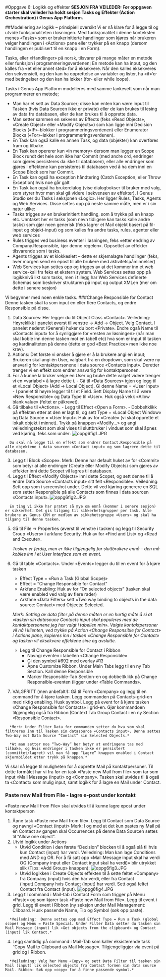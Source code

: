 #Oppgave 6: Logikk og effekter
**SESJON FRA VEILEDER: Før oppgaven starter skal veileder ha holdt sesjon Tasks og Effekter (Action Orchestration) i Genus App Platform.**

##Modellering av logikk – prinsipiell oversikt
Vi er nå klare for å legge til og utvide funksjonaliteten i løsningen. Med funksjonalitet i denne konteksten menes «Tasks» som er brukerinitierte handlinger som kjøres når brukeren velger handlingen i «Actions» pane eller trykker på en knapp (dersom handlingen er publisert til en knapp i en Form).

Tasks, eller «Handlinger» på norsk, tilsvarer på mange måter en metode eller funksjon i programmeringsverdenen; En metode kan ha input, og den kalles fra «et eller annet sted» for å eksekvere. Når den kalles eksekveres den sekvensielt, og den kan ha opprettelse av variabler og lister, ha «if»’er med betingelser og den kan ha løkker (for- eller while loops).

Tasks i Genus App Platform modelleres med samme tankesett som når man programmerer en metode; 
-	Man har et sett av Data Sourcer;  disse kan enten kan være input til Tasken (hvis Data Sourcen ikke er private) eller de kan brukes til lesing av data fra databasen, eller de kan brukes til å opprette data. 
-	Man setter sammen en sekvens av Effects (feks «Read Objects», «Create Object» eller «Modify Objects») som kan ligge inni Decision Blocks («IF»-blokker i programmeringsverdenen) eller Enumerator Blocks («For»-løkker i programmeringsverdenen).
-	En Task kan også kalle en annen Task, og data (objekter) kan overføres fram og tilbake.
-	En Task kan opererer kun «in memory» dersom man legger en Scope Block rundt det hele som ikke har Commit (med andre ord, endringer som gjøres persisteres da ikke til databasen), eller alle endringer som gjøres i effektene kan persisteres til databasen ved å ha dem inni en Scope Block som har Commit.
-	En Task kan også ha exception håndtering (Catch Exception, eller Throw Exception) hvis noe går galt
-	En Task kan også ha brukerdialog (vise dialogbokser til bruker med valg, som styrer hvor man skal gå videre i sekvensen av effekter).
I Genus Studio ser du Tasks i seksjonen «Logic». Her ligger Rules, Tasks, Agents og Web Services. Disse settes opp på neste samme måte, men er i sin natur ulike: 
-	Tasks trigges av en brukerinitiert handling, som å trykke på en knapp etc. Unntaket her er tasks (som nevn tidligere kan tasks kalle andre tasks) som gjør noen generisk (feks lagrer et Mail objekt basert på fil-input og objekt-input) og som kalles fra andre tasks, rules, agenter eller web services
-	Rules trigges ved business eventer i løsningen, feks «etter endring av Company.Responsible, kjør denne regelen». Oppsettet av effekter tilsvarende som i tasks.
-	Agents trigges av et klokkeslett – dette er skjemalagte handlinger (feks, hver morgen send en epost til alle brukere med aktivitetspåminnelser)
-	Web Services kan settes opp og trigges av at det kommer inn et web service-kall fra feks et ekstern system. Web Services settes opp på logikknivå likt som tasks, men i tillegg har Web Services definerte Schemas som beskriver strukturen på input og output XMLen (mer om dette i senere sesjon)


Vi begynner med noen enkle tasks.
###Change Responsible for Contact
Denne tasken skal ta som input en eller flere Contacts, og endre Responsible på disse.
1.	Data Sources: Her legger du til Object Class «Contact».
  Veiledning: Høyreklikk i panelet øverst til venstre -> Add -> Object. Velg Contact. I panelet nederst (General) huker du bort «Private». Endre også Name til «Contacts input» for å synliggjøre for «resten av løsningen» (når man skal koble inn denne tasken mot en tabell etc) hva som er input til tasken og kardinaliteten på denne (dette er god «Best Practice» men ikke noe krav). 
2.  Actions: Det første vi ønsker å gjøre er å la brukere angi en input; Brukeren skal angi én User, valgbart fra en dropdown, som skal være ny ansvarlig for kontaktpersonene i data source «Contacts input». Deretter trenger vi en effekt som endrer ansvarlig for kontaktpersonen.
  1.	For å kunne la bruker velge en User og bruke dette valget videre trenger vi en «variabel» å lagre dette i. 
      -	Gå til «Data Sources» igjen og legg til et «Local Object» (Add -> Local Object). Gi denne Name = «User Input»
      -	I panelet til høyre legger til til et Field. Sett Display Name til å være «New Responsible» og Data Type til «User». Huk også vekk «Allow blank value» (feltet er påkrevet).
  2.	Gå tilbake til «Actions». 
      -	Legg til Effect «Open a Form». 
      -	Dobbeltklikk på effekten etter at den er lagt til, og sett Type = «Local Object Window» og Data Source = «User Input». Huk av for «Create» (vi skal opprette et lokalt objekt i minnet). Trykk på knappen «Modify...» og angi veiledningstekst som skal vises til sluttbruker i vinduet som skal åpnes ved kjøring, feks som under:
      ![oppg6fig1.JPG](media/oppg6fig1.JPG)
 
      Du skal nå legge til en effekt som endrer Contact.Responsible på alle objektene i data sourcen «Contact input» og som lagrere dette til databasen.

  3. Legg til Block «Scope».
      Merk: Denne har default huket av for «Commit» som betyr at alle endringer (Create eller Modify Objects) som gjøres av effekter inni dette Scopet vil lagres til databasen.
  4.	Legg til Effect «Modify Objects» inni dette Scopet, og sett denne til å endre Data Source «Contacts input» sitt felt «Responsible».
      Veiledning: Sett opp som i screenshot under. Dette vil ved kjøring generere en SQL som setter Responsible på alle Contacts som finnes i data sourcen «Contacts input».
      ![oppg6fig2.JPG](media/oppg6fig2.JPG)
 
      En ting vi ikke har pratet så mye om ennå (kommer i senere sesjon) er sikkerhet. Det gis tilgang til sikkerhetsgrupper per task. Alle brukere av Genus CRM er medlem av sikkehetsgruppe «Users» og skal ha tilgang til denne tasken. 

  5. Gå til File -> Properties (øverst til venstre i tasken) og legg til Security Group «Users» i arkfane Security. Huk av for «Find and List» og «Read and Execute».

      *Tasken er ferdig, men er ikke tilgjengelig for sluttbrukere ennå – den må kobles inn i et User Interface som en event.*
  6. Gå til table «Contacts». Under «Events» legger du til en event for å kjøre tasken
      -	Effect Type = «Run a Task (Global Scope)»
      -	Effect = “Change Responsible for Contact”
      -	Arkfane Enabling: Huk av for “On selected objects” (tasken skal være enabled ved valg av flere rader)
      -	Arkfane «Data Filters» sett «Two way binding to objects in the data source: Contact» med Objects: Selected.

      *Merk: Setting av data filter på denne måten er en hurtig måte å si at «tasken sin datasouce Contacts input skal populeres med de kontaktpersonene jeg har valgt i tabellen min». Valgte kontaktpersoner vil nå i klienten, ved trykke på Action «Change Responsible for Contact» i Actions pane, kopieres inn i tasken «Change Responsible for Contact» og tasken vil eksekvere effektene sine og avslutte.*
      -	Legg til Change Responsible for Contact i Ribbon
        - Navngi eventen i tabellen «Change Responsible»
        -	Gi den symbol #692 med overlay #13
        -	Åpne Customize Ribbon. Under Main Tabs legg til en ny Tab Section. Kall denne Responsible
        -	Marker Responsible-Tab Section-en og dobbeltklikk på Change Responsible-eventen (ligger under «Table Commands».

  7.	VALGFRITT (men anbefalt!): Gå til Form «Company» og legg til en command for å kjøre tasken. Legg commanden på Contacts-grid-en med riktig enabling. Husk symbol. Legg på event for å kjøre tasken «Change Responsible for Contacts» i grid-en. Gjør kommandoen tilgjengelig også fra Ribbon (Context     Tab Group Contact i en ny Section «Responsible Contact».

      *Merk: Under Filter Data for commanden setter du hva som skal filtreres inn til Tasken sin datasource «Contacts input». Denne settes Two-Way mot Data Source “Contact” sin Selected Objects.*
  
      *At man setter noe “Two-Way” her betyr at endringene tas med tilbake, og hvis endringer i tasken ikke er persistert (committet/lagret) vil man få opp “Lagre” knappen enabled i Contact skjermbildet etter trykk på knappen.*

 
Vi skal nå legge til muligheten for å opprette Mail på kontaktpersoner. Til dette formålet har vi fra før en task «Paste new Mail from file» som tar som input «Mail Message (input)» og «Company». Tasken skal utvides til å også ta «Contact» som mulig input, samt logikk for å lagre en Mail under Contact.

### Paste new Mail from File - lagre e-post under kontakt
«Paste new Mail from File» skal utvides til å kunne lagre epost under kontaktperson
  1.	Åpne task «Paste new Mail from file». Legg til Contact som Data Source og navngi «Contact (input)»
    Merk: I og med at det kun pastes ny Mail på én Contact av gangen skal Occurrences på denne Data Sourcen settes til “Allow one object”.
  2. Utvid logikk under Actions
      - Utvid Condition i den første “Decision” blocken til å også slå til hvis kun Contact (input) har verdi.
        Veiledning: Man kan lage Conditions med AND og OR. For å få satt opp «Mail Message input skal ha verdi OG (Company input eller Contact input skal ha verdi)» blir utrykket slik (Tips: «Add Group» knappen):
        ![oppg6fig3.JPG](media/oppg6fig3.JPG)
      - Utvid logikken i Create Objects effekten til å sette feltet «Company» fra Company (input) hvis den har verdi, eller fra Contact (input).Company hvis Contact (input) har verdi. Sett også feltet Contact fra Contact (input).
        ![oppg6fig4.JPG](media/oppg6fig4.JPG)
  3.	Legg til command i Mail-tab i Contact Form som trigger på Menu «Paste» og som kjører task «Paste new Mail from File». Legg til event i grid. Legg til event i Ribbon (ny seksjon under Mail Management: Cliboard. Husk passende Name, Tip og Symbol (søk opp paste).

      *Veiledning:  Denne settes opp med Effect Type = Run a Task (global scope) og Menu = Paste Special. Under Filter Data setter du tasken sin Mail Message (input) lik «Get objects from the clipboard» og Contact (input) lik Contact.*
  4.	Legg samtidig på command i Mail-Tab som kaller eksisterende task “Copy Mail to Clipboard as Mail Message». Tilgjengeliggjør via event på grid og i Ribbon.

      *Veiledning: Velg her Menu «Copy» og sett Data Filter til tasken sin Mail (input) lik selected objects fra Contact formen sin data source Mail. Ribbon: Søk opp «copy» for å finne passende symbol.*
